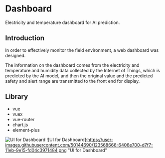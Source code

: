 # Dashboard
Electricity and temperature dashboard for AI prediction.

## Introduction
In order to effectively monitor the field environment, a web dashboard was designed.

The information on the dashboard comes from the electricity and temperature and humidity data collected by the Internet of Things, which is predicted by the AI model, and then the original value and the predicted safety and alert range are transmitted to the front end for display.

## Library
- vue
- vuex
- vue-router
- chart.js
- element-plus

![UI for Dashboard](https://user-images.githubusercontent.com/50144690/123568616-49347280-d7f7-11eb-9318-5530cb635cae.png "UI for Dashboard")
![UI for Dashboard]:https://user-images.githubusercontent.com/50144690/123568666-6406e700-d7f7-11eb-9e15-fd04c3971484.png  "UI for Dashboard"


